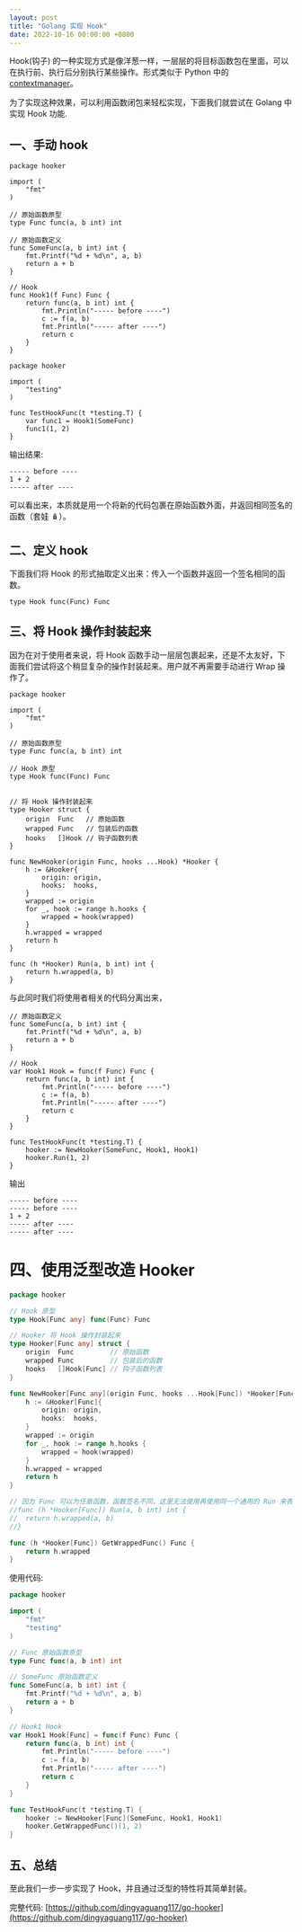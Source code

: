 ```yaml
---
layout: post
title: "Golang 实现 Hook"
date: 2022-10-16 00:00:00 +0800
---
```


Hook(钩子) 的一种实现方式是像洋葱一样，一层层的将目标函数包在里面，可以在执行前、执行后分别执行某些操作。形式类似于 Python 中的 [contextmanager](https://python3-cookbook.readthedocs.io/zh_CN/latest/c09/p22_define_context_managers_the_easy_way.html)。

为了实现这种效果，可以利用函数闭包来轻松实现，下面我们就尝试在 Golang 中实现 Hook 功能.

## 一、手动 hook

```
package hooker

import (
	"fmt"
)

// 原始函数原型
type Func func(a, b int) int

// 原始函数定义
func SomeFunc(a, b int) int {
	fmt.Printf("%d + %d\n", a, b)
	return a + b
}

// Hook
func Hook1(f Func) Func {
	return func(a, b int) int {
		fmt.Println("----- before ----")
		c := f(a, b)
		fmt.Println("----- after ----")
		return c
	}
}
```

```
package hooker

import (
	"testing"
)

func TestHookFunc(t *testing.T) {
	var func1 = Hook1(SomeFunc)
	func1(1, 2)
}
```

输出结果:

```
----- before ----
1 + 2
----- after ----
```

可以看出来，本质就是用一个将新的代码包裹在原始函数外面，并返回相同签名的函数（套娃 🪆）。

## 二、定义 hook

下面我们将 Hook 的形式抽取定义出来：传入一个函数并返回一个签名相同的函数。

```
type Hook func(Func) Func
```

## 三、将 Hook 操作封装起来

因为在对于使用者来说，将 Hook 函数手动一层层包裹起来，还是不太友好，下面我们尝试将这个稍显复杂的操作封装起来。用户就不再需要手动进行 Wrap 操作了。

```
package hooker

import (
	"fmt"
)

// 原始函数原型
type Func func(a, b int) int

// Hook 原型
type Hook func(Func) Func


// 将 Hook 操作封装起来
type Hooker struct {
	origin  Func   // 原始函数
	wrapped Func   // 包装后的函数
	hooks   []Hook // 钩子函数列表
}

func NewHooker(origin Func, hooks ...Hook) *Hooker {
	h := &Hooker{
		origin: origin,
		hooks:  hooks,
	}
	wrapped := origin
	for _, hook := range h.hooks {
		wrapped = hook(wrapped)
	}
	h.wrapped = wrapped
	return h
}

func (h *Hooker) Run(a, b int) int {
	return h.wrapped(a, b)
}

```

与此同时我们将使用者相关的代码分离出来，

```
// 原始函数定义
func SomeFunc(a, b int) int {
	fmt.Printf("%d + %d\n", a, b)
	return a + b
}

// Hook
var Hook1 Hook = func(f Func) Func {
	return func(a, b int) int {
		fmt.Println("----- before ----")
		c := f(a, b)
		fmt.Println("----- after ----")
		return c
	}
}

func TestHookFunc(t *testing.T) {
	hooker := NewHooker(SomeFunc, Hook1, Hook1)
	hooker.Run(1, 2)
}

```

输出

```
----- before ----
----- before ----
1 + 2
----- after ----
----- after ----
```

# 四、使用泛型改造 Hooker

```go
package hooker

// Hook 原型
type Hook[Func any] func(Func) Func

// Hooker 将 Hook 操作封装起来
type Hooker[Func any] struct {
	origin  Func         // 原始函数
	wrapped Func         // 包装后的函数
	hooks   []Hook[Func] // 钩子函数列表
}

func NewHooker[Func any](origin Func, hooks ...Hook[Func]) *Hooker[Func] {
	h := &Hooker[Func]{
		origin: origin,
		hooks:  hooks,
	}
	wrapped := origin
	for _, hook := range h.hooks {
		wrapped = hook(wrapped)
	}
	h.wrapped = wrapped
	return h
}

// 因为 Func 可以为任意函数，函数签名不同，这里无法使用再使用同一个通用的 Run 来表示，因此我们只能通过返回 Wrapped 函数，让使用者自己去调用
//func (h *Hooker[Func]) Run(a, b int) int {
//	return h.wrapped(a, b)
//}

func (h *Hooker[Func]) GetWrappedFunc() Func {
	return h.wrapped
}

```

使用代码:

```go
package hooker

import (
	"fmt"
	"testing"
)

// Func 原始函数原型
type Func func(a, b int) int

// SomeFunc 原始函数定义
func SomeFunc(a, b int) int {
	fmt.Printf("%d + %d\n", a, b)
	return a + b
}

// Hook1 Hook
var Hook1 Hook[Func] = func(f Func) Func {
	return func(a, b int) int {
		fmt.Println("----- before ----")
		c := f(a, b)
		fmt.Println("----- after ----")
		return c
	}
}

func TestHookFunc(t *testing.T) {
	hooker := NewHooker[Func](SomeFunc, Hook1, Hook1)
	hooker.GetWrappedFunc()(1, 2)
}
```

## 五、总结

至此我们一步一步实现了 Hook，并且通过泛型的特性将其简单封装。

完整代码: [https://github.com/dingyaguang117/go-hooker](https://github.com/dingyaguang117/go-hooker)
